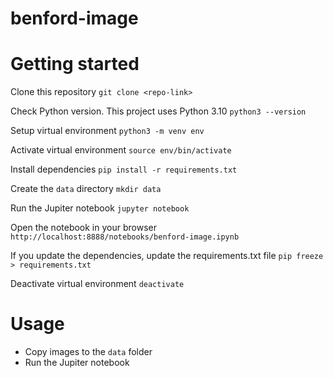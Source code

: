 # benford-image

# Getting started

Clone this repository
```git clone <repo-link>```

Check Python version. This project uses Python 3.10
```python3 --version```

Setup virtual environment
```python3 -m venv env```

Activate virtual environment
```source env/bin/activate```

Install dependencies
```pip install -r requirements.txt```

Create the `data` directory
```mkdir data```

Run the Jupiter notebook
```jupyter notebook```

Open the notebook in your browser
```http://localhost:8888/notebooks/benford-image.ipynb```

If you update the dependencies, update the requirements.txt file
```pip freeze > requirements.txt```

Deactivate virtual environment
```deactivate```

# Usage
- Copy images to the `data` folder
- Run the Jupiter notebook
